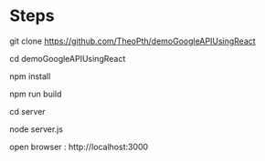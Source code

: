 # Steps

git clone https://github.com/TheoPth/demoGoogleAPIUsingReact

cd demoGoogleAPIUsingReact

npm install

npm run build

cd server

node server.js

open browser : http://localhost:3000

